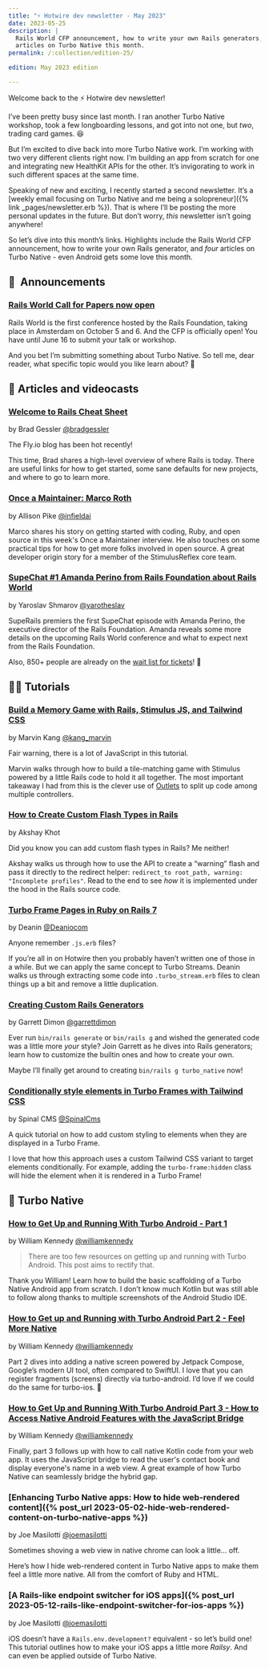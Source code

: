```yaml
---
title: "⚡️ Hotwire dev newsletter - May 2023"
date: 2023-05-25
description: |
  Rails World CFP announcement, how to write your own Rails generators, and FIVE
  articles on Turbo Native this month.
permalink: /:collection/edition-25/

edition: May 2023 edition

---
```


Welcome back to the ⚡️ Hotwire dev newsletter!

I’ve been pretty busy since last month. I ran another Turbo Native workshop, took a few longboarding lessons, and got into not one, but *two*, trading card games. 😆

But I’m excited to dive back into more Turbo Native work. I’m working with two very different clients right now. I’m building an app from scratch for one and integrating new HealthKit APIs for the other. It’s invigorating to work in such different spaces at the same time.

Speaking of new and exciting, I recently started a second newsletter. It’s a [weekly email focusing on Turbo Native and me being a solopreneur]({% link _pages/newsletter.erb %}). That is where I’ll be posting the more personal updates in the future. But don’t worry, *this* newsletter isn’t going anywhere!

So let’s dive into this month’s links. Highlights include the Rails World CFP announcement, how to write your own Rails generator, and *four* articles on Turbo Native - even Android gets some love this month.

## 📣  Announcements

### [Rails World Call for Papers now open](https://rubyonrails.org/2023/5/9/rails-world-call-for-papers-now-open)

Rails World is the first conference hosted by the Rails Foundation, taking place in Amsterdam on October 5 and 6. And the CFP is officially open! You have until June 16 to submit your talk or workshop.

And you bet I’m submitting something about Turbo Native. So tell me, dear reader, what specific topic would you like learn about? 🤔

## 📰  Articles and videocasts

### [Welcome to Rails Cheat Sheet](https://fly.io/ruby-dispatch/welcome-to-rails-cheat-sheet/)

by Brad Gessler [@bradgessler](https://twitter.com/bradgessler)

The Fly.io blog has been hot recently!

This time, Brad shares a high-level overview of where Rails is today. There are useful links for how to get started, some sane defaults for new projects, and where to go to learn more.

### [Once a Maintainer: Marco Roth](https://onceamaintainer.substack.com/p/once-a-maintainer-marco-roth)

by Allison Pike [@infieldai](https://twitter.com/infieldai)

Marco shares his story on getting started with coding, Ruby, and open source in this week's Once a Maintainer interview. He also touches on some practical tips for how to get more folks involved in open source. A great developer origin story for a member of the StimulusReflex core team.

### [SupeChat #1 Amanda Perino from Rails Foundation about Rails World](https://www.youtube.com/watch?v=AlcfyfBSM2A)

by Yaroslav Shmarov [@yarotheslav](https://twitter.com/yarotheslav)

SupeRails premiers the first SupeChat episode with Amanda Perino, the executive director of the Rails Foundation. Amanda reveals some more details on the upcoming Rails World conference and what to expect next from the Rails Foundation.

Also, 850+ people are already on the [wait list for tickets](https://ti.to/rails-world/rails-world-2023)! 🤯

## 👩‍🏫  Tutorials

### [Build a Memory Game with Rails, Stimulus JS, and Tailwind CSS](https://semaphoreci.com/blog/memory-game-rails-stimulusjs-tailwindcss)

by Marvin Kang [@kang_marvin](https://twitter.com/kang_marvin)

Fair warning, there is a lot of JavaScript in this tutorial.

Marvin walks through how to build a tile-matching game with Stimulus powered by a little Rails code to hold it all together. The most important takeaway I had from this is the clever use of [Outlets](https://stimulus.hotwired.dev/reference/outlets) to split up code among multiple controllers.

### [How to Create Custom Flash Types in Rails](https://www.akshaykhot.com/create-custom-flash-types-rails/)

by Akshay Khot

Did you know you can add custom flash types in Rails? Me neither!

Akshay walks us through how to use the API to create a “warning” flash and pass it directly to the redirect helper: `redirect_to root_path, warning: "Incomplete profiles"`. Read to the end to see *how* it is implemented under the hood in the Rails source code.

### [Turbo Frame Pages in Ruby on Rails 7](https://www.youtube.com/watch?v=iwZDoz_Ya2k)

by Deanin [@Deaniocom](https://twitter.com/Deaniocom)

Anyone remember `.js.erb` files?

If you’re all in on Hotwire then you probably haven’t written one of those in a while. But we can apply the same concept to Turbo Streams. Deanin walks us through extracting some code into `.turbo_stream.erb` files to clean things up a bit and remove a little duplication.

### [Creating Custom Rails Generators](https://garrettdimon.com/journal/posts/creating-custom-rails-generators)

by Garrett Dimon [@garrettdimon](https://twitter.com/garrettdimon)

Ever run `bin/rails generate` or `bin/rails g` and wished the generated code was a little more *your* style? Join Garrett as he dives into Rails generators; learn how to customize the builtin ones and how to create your own.

Maybe I’ll finally get around to creating `bin/rails g turbo_native` now!

### [Conditionally style elements in Turbo Frames with Tailwind CSS](https://dev.to/spinal/conditionally-style-elements-in-turbo-frames-with-tailwind-css-1d74)

by Spinal CMS [@SpinalCms](https://twitter.com/SpinalCms)

A quick tutorial on how to add custom styling to elements when they are displayed in a Turbo Frame.

I love that how this approach uses a custom Tailwind CSS variant to target elements conditionally. For example, adding the `turbo-frame:hidden` class will hide the element when it is rendered in a Turbo Frame!

## 📱 Turbo Native

### [How to Get Up and Running With Turbo Android - Part 1](https://williamkennedy.ninja/android/2023/05/10/up-and-running-with-turbo-android-part-1/)

by William Kennedy [@williamkennedy](https://twitter.com/_williamkennedy)

> There are too few resources on getting up and running with Turbo Android. This post aims to rectify that.

Thank you William! Learn how to build the basic scaffolding of a Turbo Native Android app from scratch. I don’t know much Kotlin but was still able to follow along thanks to multiple screenshots of the Android Studio IDE.

### [How to Get up and Running with Turbo Android Part 2 - Feel More Native](https://williamkennedy.ninja/android/2023/05/19/turbo-android-part-2-feel-more-native/)

by William Kennedy [@williamkennedy](https://twitter.com/_williamkennedy)

Part 2 dives into adding a native screen powered by Jetpack Compose, Google’s modern UI tool, often compared to SwiftUI. I love that you can register fragments (screens) directly via turbo-android. I’d love if we could do the same for turbo-ios. 🤔

### [How to Get Up and Running With Turbo Android Part 3 - How to Access Native Android Features with the JavaScript Bridge](https://williamkennedy.ninja/business/2023/05/23/turbo-android-part-3-how-to-access-native-android-features-with-the-javascript-bridge/)

by William Kennedy [@williamkennedy](https://twitter.com/_williamkennedy)

Finally, part 3 follows up with how to call native Kotlin code from your web app. It uses the JavaScript bridge to read the user's contact book and display everyone's name in a web view. A great example of how Turbo Native can seamlessly bridge the hybrid gap.

### [Enhancing Turbo Native apps: How to hide web-rendered content]({% post_url 2023-05-02-hide-web-rendered-content-on-turbo-native-apps %})

by Joe Masilotti [@joemasilotti](https://twitter.com/joemasilotti)

Sometimes shoving a web view in native chrome can look a little… off.

Here’s how I hide web-rendered content in Turbo Native apps to make them feel a little more native. All from the comfort of Ruby and HTML.

### [A Rails-like endpoint switcher for iOS apps]({% post_url 2023-05-12-rails-like-endpoint-switcher-for-ios-apps %})

by Joe Masilotti [@joemasilotti](https://twitter.com/joemasilotti)

iOS doesn’t have a `Rails.env.development?` equivalent - so let’s build one! This tutorial outlines how to make your iOS apps a little more *Railsy*. And can even be applied outside of Turbo Native.
